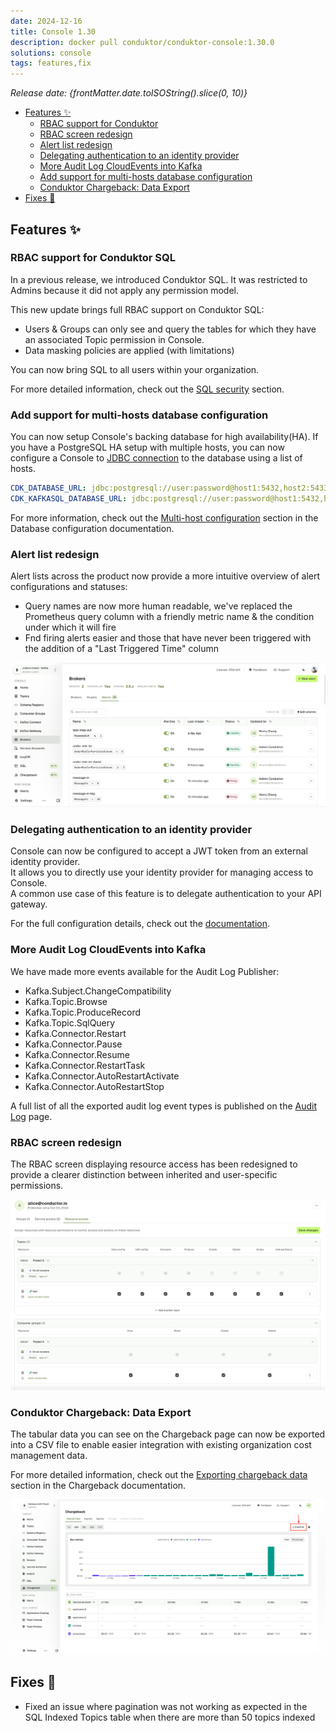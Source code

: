 ```yaml
---
date: 2024-12-16
title: Console 1.30
description: docker pull conduktor/conduktor-console:1.30.0
solutions: console
tags: features,fix
---
```


*Release date: {frontMatter.date.toISOString().slice(0, 10)}*

- [Features ✨](#features-)
  - [RBAC support for Conduktor](#rbac-support-for-conduktor-sql)
  - [RBAC screen redesign](#rbac-screen-redesign)
  - [Alert list redesign](#alert-list-redesign)
  - [Delegating authentication to an identity provider](#delegating-authentication-to-an-identity-provider)
  - [More Audit Log CloudEvents into Kafka](#more-audit-log-cloudevents-into-kafka)
  - [Add support for multi-hosts database configuration](#add-support-for-multi-hosts-database-configuration)
  - [Conduktor Chargeback: Data Export](#conduktor-chargeback-data-export)
- [Fixes 🔨](#fixes-)


## Features ✨

### RBAC support for Conduktor SQL

In a previous release, we introduced Conduktor SQL. It was restricted to Admins because it did not apply any permission model.

This new update brings full RBAC support on Conduktor SQL:
- Users & Groups can only see and query the tables for which they have an associated Topic permission in Console.
- Data masking policies are applied (with limitations) 

You can now bring SQL to all users within your organization.  

For more detailed information, check out the [SQL security](/platform/guides/configure-sql.md#sql-security) section.

### Add support for multi-hosts database configuration

You can now setup Console's backing database for high availability(HA). If you have a PostgreSQL HA setup with multiple hosts, you can now configure a Console to [JDBC connection](https://jdbc.postgresql.org/documentation/use/#connection-fail-over) to the database using a list of hosts.

```yaml
CDK_DATABASE_URL: jdbc:postgresql://user:password@host1:5432,host2:5433/console_database
CDK_KAFKASQL_DATABASE_URL: jdbc:postgresql://user:password@host1:5432,host2:5433/kafka_sql_database
```
For more information, check out the [Multi-host configuration](/platform/get-started/configuration/database/#multi-host-configuration) section in the Database configuration documentation.

### Alert list redesign
Alert lists across the product now provide a more intuitive overview of alert configurations and statuses:

- Query names are now more human readable, we've replaced the Prometheus query column with a friendly metric name & the condition under which it will fire
- Fnd firing alerts easier and those that have never been triggered with the addition of a "Last Triggered Time" column

![New alert list](/images/changelog/platform/v30/new-alert-list.png)

### Delegating authentication to an identity provider
Console can now be configured to accept a JWT token from an external identity provider.  
It allows you to directly use your identity provider for managing access to Console.  
A common use case of this feature is to delegate authentication to your API gateway.  

For the full configuration details, check out the [documentation](/platform/get-started/configuration/user-authentication/jwt-auth).

### More Audit Log CloudEvents into Kafka

We have made more events available for the Audit Log Publisher:
- Kafka.Subject.ChangeCompatibility
- Kafka.Topic.Browse
- Kafka.Topic.ProduceRecord
- Kafka.Topic.SqlQuery
- Kafka.Connector.Restart
- Kafka.Connector.Pause
- Kafka.Connector.Resume
- Kafka.Connector.RestartTask
- Kafka.Connector.AutoRestartActivate
- Kafka.Connector.AutoRestartStop

A full list of all the exported audit log event types is published on the [Audit Log](/platform/navigation/settings/audit-log/#exportable-audit-log-events) page.

### RBAC screen redesign

The RBAC screen displaying resource access has been redesigned to provide a clearer distinction between inherited and user-specific permissions.

![RBAC screen](/images/changelog/platform/v30/RBAC-screen-redesign.png)

### Conduktor Chargeback: Data Export

The tabular data you can see on the Chargeback page can now be exported into a CSV file to enable easier integration with existing organization cost management data.

For more detailed information, check out the [Exporting chargeback data](/platform/navigation/chargeback#exporting-chargeback-data) section in the Chargeback documentation.

![A screenshot of the Chargeback section in the console, showing a graph and a data table with cost and usage metrics over time. The 'Export all' button is highlighted in the top right corner of the graph.](/images/changelog/platform/v30/chargeback-data-export.png)


## Fixes 🔨
- Fixed an issue where pagination was not working as expected in the SQL Indexed Topics table when there are more than 50 topics indexed
